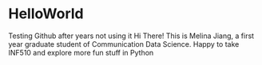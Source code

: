 # HelloWorld
Testing Github after years not using it
Hi There! 
This is Melina Jiang, a first year graduate student of Communication Data Science.
Happy to take INF510 and explore more fun stuff in Python
